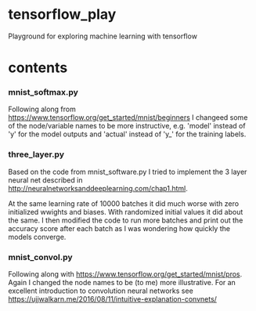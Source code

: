 # tensorflow_play

Playground for exploring machine learning with tensorflow

# contents

### mnist_softmax.py

Following along from https://www.tensorflow.org/get_started/mnist/beginners I changeed some of the node/variable names to be more instructive, e.g. 'model' instead of 'y' for the model outputs and 'actual' instead of 'y_' for the training labels.

### three_layer.py

Based on the code from mnist_software.py I tried to implement the 3 layer neural net described in http://neuralnetworksanddeeplearning.com/chap1.html.

At the same learning rate of 10000 batches it did much worse with zero initialized wwights and biases. With randomized initial values it did about the same. I then modified the code to run more batches and print out the accuracy score after each batch as I was wondering how quickly the models converge.


### mnist_convol.py

Following along with https://www.tensorflow.org/get_started/mnist/pros. Again I changed the node names to be (to me) more illustrative. For an excellent introduction to convolution neural networks see https://ujjwalkarn.me/2016/08/11/intuitive-explanation-convnets/
